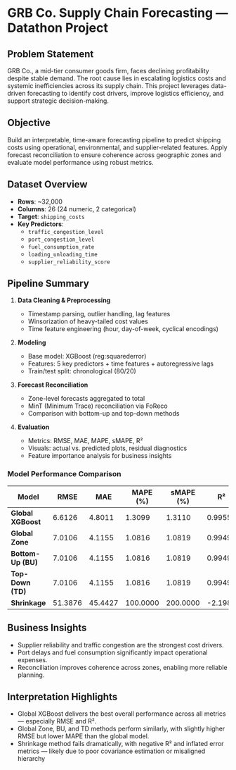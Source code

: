 # GRB Co. Supply Chain Forecasting — Datathon Project

## Problem Statement
GRB Co., a mid-tier consumer goods firm, faces declining profitability despite stable demand. The root cause lies in escalating logistics costs and systemic inefficiencies across its supply chain. This project leverages data-driven forecasting to identify cost drivers, improve logistics efficiency, and support strategic decision-making.

## Objective
Build an interpretable, time-aware forecasting pipeline to predict shipping costs using operational, environmental, and supplier-related features. Apply forecast reconciliation to ensure coherence across geographic zones and evaluate model performance using robust metrics.

## Dataset Overview
- **Rows**: ~32,000
- **Columns**: 26 (24 numeric, 2 categorical)
- **Target**: `shipping_costs`
- **Key Predictors**:
  - `traffic_congestion_level`
  - `port_congestion_level`
  - `fuel_consumption_rate`
  - `loading_unloading_time`
  - `supplier_reliability_score`

## Pipeline Summary
1. **Data Cleaning & Preprocessing**
   - Timestamp parsing, outlier handling, lag features
   - Winsorization of heavy-tailed cost values
   - Time feature engineering (hour, day-of-week, cyclical encodings)

2. **Modeling**
   - Base model: XGBoost (reg:squarederror)
   - Features: 5 key predictors + time features + autoregressive lags
   - Train/test split: chronological (80/20)

3. **Forecast Reconciliation**
   - Zone-level forecasts aggregated to total
   - MinT (Minimum Trace) reconciliation via FoReco
   - Comparison with bottom-up and top-down methods

4. **Evaluation**
   - Metrics: RMSE, MAE, MAPE, sMAPE, R²
   - Visuals: actual vs. predicted plots, residual diagnostics
   - Feature importance analysis for business insights

### Model Performance Comparison

| Model            | RMSE      | MAE       | MAPE (%) | sMAPE (%) | R²        |
|------------------|-----------|-----------|-----------|-----------|------------|
| **Global XGBoost** | 6.6126    | 4.8011    | 1.3099    | 1.3110    | 0.9955     |
| **Global Zone**    | 7.0106    | 4.1155    | 1.0816    | 1.0819    | 0.9949     |
| **Bottom-Up (BU)** | 7.0106    | 4.1155    | 1.0816    | 1.0819    | 0.9949     |
| **Top-Down (TD)**  | 7.0106    | 4.1155    | 1.0816    | 1.0819    | 0.9949     |
| **Shrinkage**      | 51.3876   | 45.4427   | 100.0000  | 200.0000  | -2.1983    |


## Business Insights
- Supplier reliability and traffic congestion are the strongest cost drivers.
- Port delays and fuel consumption significantly impact operational expenses.
- Reconciliation improves coherence across zones, enabling more reliable planning.

## Interpretation Highlights
- Global XGBoost delivers the best overall performance across all metrics — especially RMSE and R².
- Global Zone, BU, and TD methods perform similarly, with slightly higher RMSE but lower MAPE than the global model.
- Shrinkage method fails dramatically, with negative R² and inflated error metrics — likely due to poor covariance estimation or misaligned hierarchy
